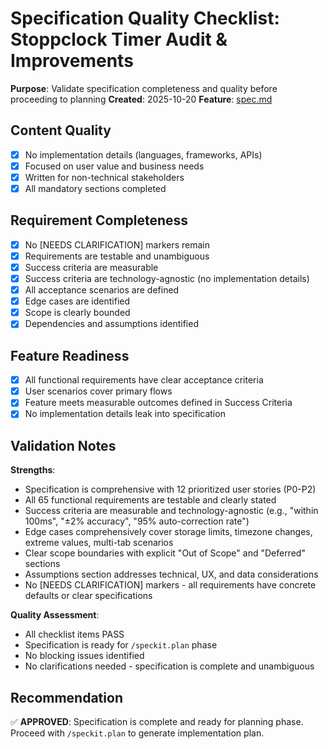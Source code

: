 # Specification Quality Checklist: Stoppclock Timer Audit & Improvements

**Purpose**: Validate specification completeness and quality before proceeding to planning
**Created**: 2025-10-20
**Feature**: [spec.md](../spec.md)

## Content Quality

- [x] No implementation details (languages, frameworks, APIs)
- [x] Focused on user value and business needs
- [x] Written for non-technical stakeholders
- [x] All mandatory sections completed

## Requirement Completeness

- [x] No [NEEDS CLARIFICATION] markers remain
- [x] Requirements are testable and unambiguous
- [x] Success criteria are measurable
- [x] Success criteria are technology-agnostic (no implementation details)
- [x] All acceptance scenarios are defined
- [x] Edge cases are identified
- [x] Scope is clearly bounded
- [x] Dependencies and assumptions identified

## Feature Readiness

- [x] All functional requirements have clear acceptance criteria
- [x] User scenarios cover primary flows
- [x] Feature meets measurable outcomes defined in Success Criteria
- [x] No implementation details leak into specification

## Validation Notes

**Strengths**:
- Specification is comprehensive with 12 prioritized user stories (P0-P2)
- All 65 functional requirements are testable and clearly stated
- Success criteria are measurable and technology-agnostic (e.g., "within 100ms", "±2% accuracy", "95% auto-correction rate")
- Edge cases comprehensively cover storage limits, timezone changes, extreme values, multi-tab scenarios
- Clear scope boundaries with explicit "Out of Scope" and "Deferred" sections
- Assumptions section addresses technical, UX, and data considerations
- No [NEEDS CLARIFICATION] markers - all requirements have concrete defaults or clear specifications

**Quality Assessment**:
- All checklist items PASS
- Specification is ready for `/speckit.plan` phase
- No blocking issues identified
- No clarifications needed - specification is complete and unambiguous

## Recommendation

✅ **APPROVED**: Specification is complete and ready for planning phase. Proceed with `/speckit.plan` to generate implementation plan.
